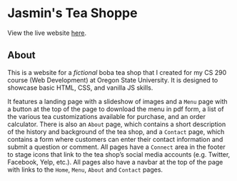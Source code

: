 # Jasmin's Tea Shoppe

View the live website [here](https://jasminjohal.github.io/cs290-tea-shoppe/index.html).

## About

This is a website for a _fictional_ boba tea shop that I created for my CS 290 course (Web Development) at Oregon State University. It is designed to showcase basic HTML, CSS, and vanilla JS skills.

It features a landing page with a slideshow of images and a `Menu` page with a button at the top of the page to download the menu in pdf form, a list of the various tea customizations available for purchase, and an order calculator. There is also an `About` page, which contains a short description of the
history and background of the tea shop, and a `Contact` page, which contains a form where customers can enter their contact information and submit a question or
comment. All pages have a `Connect` area in the footer to stage icons that link to the tea shop’s social media accounts (e.g. Twitter, Facebook, Yelp, etc.). All pages also have a navbar at the top of the page with links to the `Home`, `Menu`, `About` and `Contact` pages.
